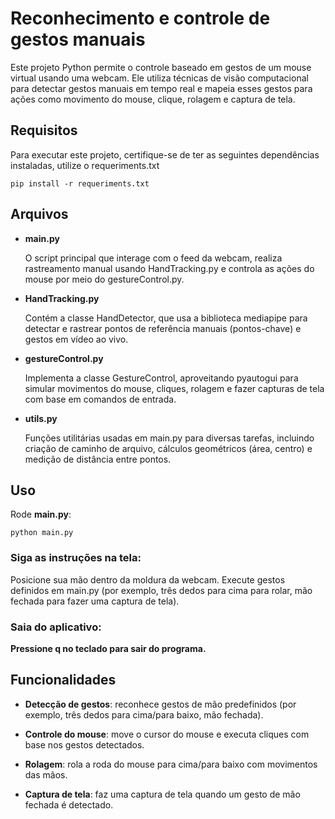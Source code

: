 # Reconhecimento e controle de gestos manuais

Este projeto Python permite o controle baseado em gestos de um mouse virtual usando uma webcam. Ele utiliza técnicas de visão computacional para detectar gestos manuais em tempo real e mapeia esses gestos para ações como movimento do mouse, clique, rolagem e captura de tela.

## Requisitos

Para executar este projeto, certifique-se de ter as seguintes dependências instaladas, utilize o requeriments.txt
```
pip install -r requeriments.txt
```

## Arquivos

- **main.py**

    O script principal que interage com o feed da webcam, realiza rastreamento manual usando HandTracking.py e controla as ações do mouse por meio do gestureControl.py.

- **HandTracking.py**

    Contém a classe HandDetector, que usa a biblioteca mediapipe para detectar e rastrear pontos de referência manuais (pontos-chave) e gestos em vídeo ao vivo.

- **gestureControl.py**

    Implementa a classe GestureControl, aproveitando pyautogui para simular movimentos do mouse, cliques, rolagem e fazer capturas de tela com base em comandos de entrada.

- **utils.py**

    Funções utilitárias usadas em main.py para diversas tarefas, incluindo criação de caminho de arquivo, cálculos geométricos (área, centro) e medição de distância entre pontos.

## Uso

Rode **main.py**:

```
python main.py
```

### Siga as instruções na tela:

Posicione sua mão dentro da moldura da webcam.
Execute gestos definidos em main.py (por exemplo, três dedos para cima para rolar, mão fechada para fazer uma captura de tela).
### Saia do aplicativo:

**Pressione q no teclado para sair do programa.**

## Funcionalidades

- **Detecção de gestos**: reconhece gestos de mão predefinidos (por exemplo, três dedos para cima/para baixo, mão fechada).

- **Controle do mouse**: move o cursor do mouse e executa cliques com base nos gestos detectados.

- **Rolagem**: rola a roda do mouse para cima/para baixo com movimentos das mãos.

- **Captura de tela**: faz uma captura de tela quando um gesto de mão fechada é detectado.

